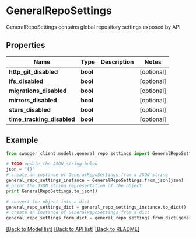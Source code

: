 # GeneralRepoSettings

GeneralRepoSettings contains global repository settings exposed by API

## Properties
Name | Type | Description | Notes
------------ | ------------- | ------------- | -------------
**http_git_disabled** | **bool** |  | [optional] 
**lfs_disabled** | **bool** |  | [optional] 
**migrations_disabled** | **bool** |  | [optional] 
**mirrors_disabled** | **bool** |  | [optional] 
**stars_disabled** | **bool** |  | [optional] 
**time_tracking_disabled** | **bool** |  | [optional] 

## Example

```python
from swagger_client.models.general_repo_settings import GeneralRepoSettings

# TODO update the JSON string below
json = "{}"
# create an instance of GeneralRepoSettings from a JSON string
general_repo_settings_instance = GeneralRepoSettings.from_json(json)
# print the JSON string representation of the object
print GeneralRepoSettings.to_json()

# convert the object into a dict
general_repo_settings_dict = general_repo_settings_instance.to_dict()
# create an instance of GeneralRepoSettings from a dict
general_repo_settings_form_dict = general_repo_settings.from_dict(general_repo_settings_dict)
```
[[Back to Model list]](../README.md#documentation-for-models) [[Back to API list]](../README.md#documentation-for-api-endpoints) [[Back to README]](../README.md)


